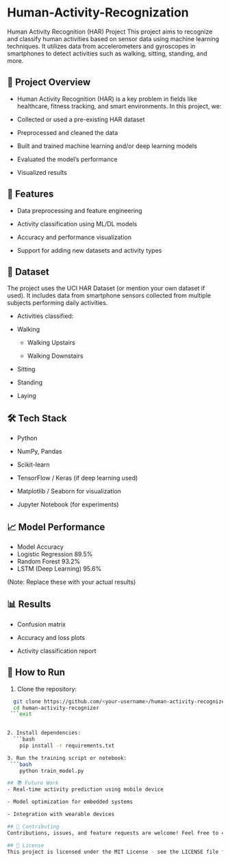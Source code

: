 # Human-Activity-Recognization

Human Activity Recognition (HAR) Project
This project aims to recognize and classify human activities based on sensor data using machine learning techniques. It utilizes data from accelerometers and gyroscopes in smartphones to detect activities such as walking, sitting, standing, and more.

## 🧠 Project Overview
- Human Activity Recognition (HAR) is a key problem in fields like healthcare, fitness tracking, and smart environments. In this project, we:

- Collected or used a pre-existing HAR dataset

- Preprocessed and cleaned the data

- Built and trained machine learning and/or deep learning models

- Evaluated the model’s performance

- Visualized results

## 🚀 Features
- Data preprocessing and feature engineering

- Activity classification using ML/DL models

- Accuracy and performance visualization

- Support for adding new datasets and activity types

## 📂 Dataset
The project uses the UCI HAR Dataset (or mention your own dataset if used). It includes data from smartphone sensors collected from multiple subjects performing daily activities.
- Activities classified:

- Walking

  - Walking Upstairs

  - Walking Downstairs

- Sitting

- Standing

- Laying

 ## 🛠️ Tech Stack
- Python

- NumPy, Pandas

- Scikit-learn

- TensorFlow / Keras (if deep learning used)

- Matplotlib / Seaborn for visualization

- Jupyter Notebook (for experiments)

## 📈 Model Performance
- Model	Accuracy
- Logistic Regression	89.5%
- Random Forest	93.2%
- LSTM (Deep Learning)	95.6%

(Note: Replace these with your actual results)

## 📊 Results
- Confusion matrix

- Accuracy and loss plots

- Activity classification report


## 🔧 How to Run
1. Clone the repository:
 ```bash
   git clone https://github.com/<your-username>/human-activity-recognizer.git
   cd human-activity-recognizer
  ```exit

   
2. Install dependencies:
   ```bash
     pip install -r requirements.txt

3. Run the training script or notebook:
  ```bash
     python train_model.py

## 📚 Future Work
- Real-time activity prediction using mobile device

- Model optimization for embedded systems

- Integration with wearable devices

## 🤝 Contributing
Contributions, issues, and feature requests are welcome! Feel free to check issues page.

 ## 📜 License
This project is licensed under the MIT License - see the LICENSE file for details.


